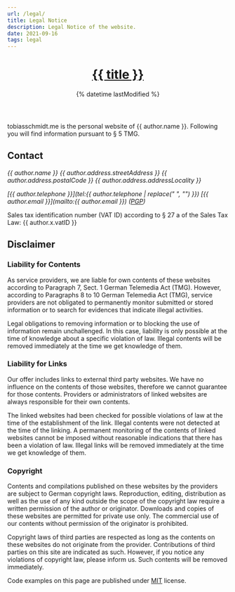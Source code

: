 ```yaml
---
url: /legal/
title: Legal Notice
description: Legal Notice of the website.
date: 2021-09-16
tags: legal
---
```


<header>

# [{{ title }}](/)

{% datetime lastModified %}

</header>

tobiasschmidt.me is the personal website of {{ author.name }}. Following you will find information pursuant to &sect; 5 TMG.

## Contact

<address>

{{ author.name }}
{{ author.address.streetAddress }}
{{ author.address.postalCode }} {{ author.address.addressLocality }}

[{{ author.telephone }}](tel:{{ author.telephone | replace(" ", "") }})
[{{ author.email }}](mailto:{{ author.email }}) ([PGP](/tobiasschmidt.pgp))

</address>

Sales tax identification number (VAT ID) according to &sect; 27 a of the Sales Tax Law:
{{ author.x.vatID }}

## Disclaimer

### Liability for Contents

As service providers, we are liable for own contents of these websites according to Paragraph 7, Sect. 1 German Telemedia Act (TMG). However, according to Paragraphs 8 to 10 German Telemedia Act (TMG), service providers are not obligated to permanently monitor submitted or stored information or to search for evidences that indicate illegal activities.

Legal obligations to removing information or to blocking the use of information remain unchallenged. In this case, liability is only possible at the time of knowledge about a specific violation of law. Illegal contents will be removed immediately at the time we get knowledge of them.

### Liability for Links

Our offer includes links to external third party websites. We have no influence on the contents of those websites, therefore we cannot guarantee for those contents. Providers or administrators of linked websites are always responsible for their own contents.

The linked websites had been checked for possible violations of law at the time of the establishment of the link. Illegal contents were not detected at the time of the linking. A permanent monitoring of the contents of linked websites cannot be imposed without reasonable indications that there has been a violation of law. Illegal links will be removed immediately at the time we get knowledge of them.

### Copyright

Contents and compilations published on these websites by the providers are subject to German copyright laws. Reproduction, editing, distribution as well as the use of any kind outside the scope of the copyright law require a written permission of the author or originator. Downloads and copies of these websites are permitted for private use only. The commercial use of our contents without permission of the originator is prohibited.

Copyright laws of third parties are respected as long as the contents on these websites do not originate from the provider. Contributions of third parties on this site are indicated as such. However, if you notice any violations of copyright law, please inform us. Such contents will be removed immediately.

Code examples on this page are published under [MIT](https://oss.ninja/mit) license.
